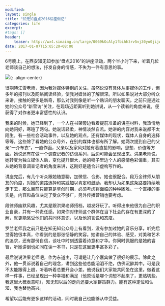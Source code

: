 ```yaml
---
modified:
layout: single
title: "知无知盘点2016讲座侧记"
categories: life
excerpt:
#tags: []
header:
    teaser: http://wx4.sinaimg.cn/large/0069kOcAly1fbihh3rv5vj30yo0jijwa.jpg
date: 2017-01-07T15:05:20+08:00
---
```



6号晚上，在西安知无知参加“盘点2016”的讲座活动，两个半小时下来，听着几位老师谈自己的想法，抒发自身的情感，不失为一件有意思的事。

![](http://wx4.sinaimg.cn/large/0069kOcAly1fbihh3rv5vj30yo0jijwa.jpg){: .align-center}

很期待江雪老师，因为我对媒体特别的关注，虽然说没有具体从事媒体的工作，但多年的报刊以及网络阅读经验，使我对媒体的了解很深。所以如果说对大部分听众来讲，接触的更多是新奇，那么对我则像是听一个熟识的朋友聊天。之前只是通过她的公众号“新雪访”关注，在现场近距离听到她讲说，从一个读者的角度来说，便获得了对作者更丰富感性的认识。

我来的时候，她已经到了，一个人在书架旁边看着提前准备的讲座材料，我热情地向她问好，寒暄了两句。她说话轻柔，神情淡然自若。她讲的内容对我来说都不太陌生，有一些社会活动事件，以及她的观点，还有媒体的现状，媒体人自身的选择等等，这些除了看她的公众号外，在别的媒体也都有所了解。她两次提到自己的父亲“一介布衣”，一直作画，父亲以及家风对她有着直接的影响，思想、价值等方面。她说还有在做一个调查记者的访谈系列，后边可能会呈现出来。洪果老师说，她转变为独立媒体人后，变化提升很大，她的稿子里边个人的感情色彩偏重，其实从她的背景调查记者的角度来讲，这刚好是适合非虚构写作的。

讲座完后，有几个听众跟她随意聊，加微信、合影，她也很配合。段万金律师从朋友的角度，对她的道路选择和实践加以肯定和鼓励，我却认为如果这条路要持续地走下去，那么目前只能算是草创时期，必须考虑将面临的种种困难。一个直接的事实是，内容和品位决定了受众不够广，另外传播营销也要考虑。

段律师幽默风趣，尤其是跟洪果老师搭档，越发好玩了。听得出来他很为自己的职业自豪，并有一种责任感。如果你对律师这个群体在当下社会的存在有更深的了解，就更能感受他们的共同体意识，以及他的言说和态度。

罗兰老师我之前只是在知无知公众号上有看到，没有参加过她的音乐分享，听完后觉得她很本真，你看到的是那张恬静的笑容。她讲自己的体验、感受，对美和艺术的追求，还有那份自信，谈吐中时刻透露着诗意和才华。你同时佩服的是她的睿智，听她讲倒也如同在读一本书，只是在这里更丰富多彩了。

最后说说洪果老师吧，作为东道主，可谓是让几个嘉宾做了很好的展示。除此之外，他一贯诉说着自己的理念，讲到这些他总能滔滔不绝，仿佛沉醉其中。可是我不太能跟得上趟，听着听着总要开会小差。他说我们大家能共同坐在这里，做着这样一件事，已经呈现出一种幸福和满足（他原话是哪个词想不起来了，更贴切些。我这里大概表意吧），知无知以后的走向还要大家群策群力。能有这种定位和认知，我也替他高兴。

希望以后能有更多这样的活动，同时我自己也能够从中受益。









